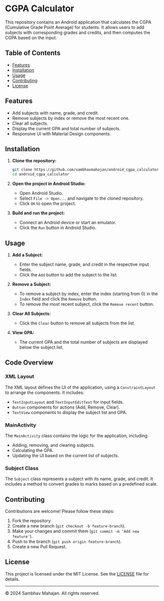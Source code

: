 # CGPA Calculator

This repository contains an Android application that calculates the CGPA (Cumulative Grade Point Average) for students. It allows users to add subjects with corresponding grades and credits, and then computes the CGPA based on the input.

## Table of Contents

- [Features](#features)
- [Installation](#installation)
- [Usage](#usage)
- [Contributing](#contributing)
- [License](#license)

## Features

- Add subjects with name, grade, and credit.
- Remove subjects by index or remove the most recent one.
- Clear all subjects.
- Display the current GPA and total number of subjects.
- Responsive UI with Material Design components.

## Installation

1. **Clone the repository:**

    ```sh
    git clone https://github.com/sambhavmahajan/android_cgpa_calculator.git
    cd android_cgpa_calculator
    ```

2. **Open the project in Android Studio:**

    - Open Android Studio.
    - Select `File -> Open...` and navigate to the cloned repository.
    - Click `OK` to open the project.

3. **Build and run the project:**

    - Connect an Android device or start an emulator.
    - Click the `Run` button in Android Studio.

## Usage

1. **Add a Subject:**

    - Enter the subject name, grade, and credit in the respective input fields.
    - Click the `Add` button to add the subject to the list.

2. **Remove a Subject:**

    - To remove a subject by index, enter the index (starting from 0) in the `Index` field and click the `Remove` button.
    - To remove the most recent subject, click the `Remove recent` button.

3. **Clear All Subjects:**

    - Click the `Clear` button to remove all subjects from the list.

4. **View GPA:**

    - The current GPA and the total number of subjects are displayed below the subject list.

## Code Overview

### XML Layout

The XML layout defines the UI of the application, using a `ConstraintLayout` to arrange the components. It includes:

- `TextInputLayout` and `TextInputEditText` for input fields.
- `Button` components for actions (Add, Remove, Clear).
- `TextView` components to display the subject list and GPA.

### MainActivity

The `MainActivity` class contains the logic for the application, including:

- Adding, removing, and clearing subjects.
- Calculating the GPA.
- Updating the UI based on the current list of subjects.

### Subject Class

The `Subject` class represents a subject with its name, grade, and credit. It includes a method to convert grades to marks based on a predefined scale.

## Contributing

Contributions are welcome! Please follow these steps:

1. Fork the repository.
2. Create a new branch (`git checkout -b feature-branch`).
3. Make your changes and commit them (`git commit -m 'Add new feature'`).
4. Push to the branch (`git push origin feature-branch`).
5. Create a new Pull Request.

## License

This project is licensed under the MIT License. See the [LICENSE](LICENSE) file for details.

---

© 2024 Sambhav Mahajan. All rights reserved.

